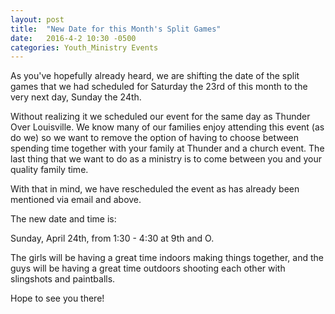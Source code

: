```yaml
---
layout: post
title:  "New Date for this Month's Split Games"
date:   2016-4-2 10:30 -0500
categories: Youth_Ministry Events
---
```

As you've hopefully already heard, we are shifting the date of the split games that we had scheduled for Saturday the 23rd of this month to the very next day, Sunday the 24th.
 
Without realizing it we scheduled our event for the same day as Thunder Over Louisville. We know many of our families enjoy attending this event (as do we) so we want to remove the option of having to choose between spending time together with your family at Thunder and a church event. The last thing that we want to do as a ministry is to come between you and your quality family time. 

With that in mind, we have rescheduled the event as has already been mentioned via email and above. 

The new date and time is:

Sunday, April 24th, from 1:30 - 4:30 at 9th and O.

The girls will be having a great time indoors making things together, and the guys will be having a great time outdoors shooting each other with slingshots and paintballs.

Hope to see you there!